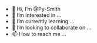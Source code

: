 - 👋 Hi, I’m @Py-Smith
- 👀 I’m interested in ...
- 🌱 I’m currently learning ...
- 💞️ I’m looking to collaborate on ...
- 📫 How to reach me ...

<!---
Py-Smith/Py-Smith is a ✨ special ✨ repository because its `README.md` (this file) appears on your GitHub profile.
You can click the Preview link to take a look at your changes.
--->
